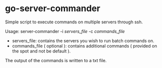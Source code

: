 go-server-commander
===================

Simple script to execute commands on multiple servers through ssh.

Usage: server-commander -i *servers_file* -c *commands_file*

 * servers_file: contains the servers you wish to run batch commands on.
 * commands_file ( optional ): contains additional commands ( provided on the spot and not be default ).

The output of the commands is written to a txt file.